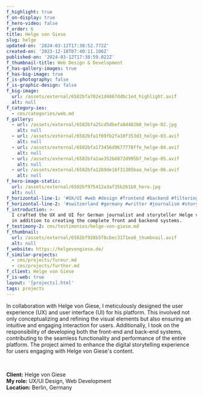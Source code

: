 ```yaml
---
f_highlight: true
f_on-display: true
f_hero-video: false
f_order: 6
title: Helge von Giese
slug: helge
updated-on: '2024-03-12T17:38:52.772Z'
created-on: '2023-12-18T07:40:11.106Z'
published-on: '2024-03-12T17:38:59.022Z'
f_thumbnail-title: Web Design & Development
f_has-gallery-images: true
f_has-big-image: true
f_is-photography: false
f_is-graphic-design: false
f_big-image:
  url: /assets/external/6582bfa702e1d4067ddbc1ed_highlight.avif
  alt: null
f_category-ies:
  - cms/categories/web.md
f_gallery:
  - url: /assets/external/6582bfa25cd5dbefa8d482b0_helge-02.jpg
    alt: null
  - url: /assets/external/6582bfa1f09fb2fa10f353d3_helge-03.avif
    alt: null
  - url: /assets/external/6582bfa173456d9677770ffe_helge-04.avif
    alt: null
  - url: /assets/external/6582bfa1ae352b6872d995b7_helge-05.avif
    alt: null
  - url: /assets/external/6582bfa12b9de16f31385baa_helge-06.avif
    alt: null
f_hero-image-static:
  url: /assets/external/6582bf975412a3af35b2b1b0_hero.jpg
  alt: null
f_horizontal-line-1: '#UX/UI #web #design #frontend #backend #filtering'
f_horizontal-line-2: '#switzerland #germany #writter #journalism #storytelling'
f_introduction: >-
  I crafted the UX and UI for German journalist and storyteller Helge von Giese,
  in addition to creating the complete front and backend systems.
f_testimony-2: cms/testimonies/helge-von-giese.md
f_thumbnail:
  url: /assets/external/6582bf928b5f8cbec3171ea0_thumbnail.avif
  alt: null
f_website: https://helgevongiese.de/
f_similar-projects:
  - cms/projects/fureur.md
  - cms/projects/further.md
f_client: Helge von Giese
f_is-web: true
layout: '[projects].html'
tags: projects
---
```


In collaboration with Helge von Giese, I meticulously designed the user experience (UX) and user interface (UI) for his platform. This involved not only conceptualizing and refining the visual elements but also ensuring an intuitive and engaging interaction for users. Additionally, I took on the responsibility of developing both the front-end and back-end systems, contributing to the seamless functionality and performance of the entire platform. The project aimed to enhance the digital storytelling experience for users engaging with Helge von Giese's content.

‍

**Client:** Helge von Giese  
**My role:** UX/UI Design, Web Development  
**Location:** Berlin, Germany
